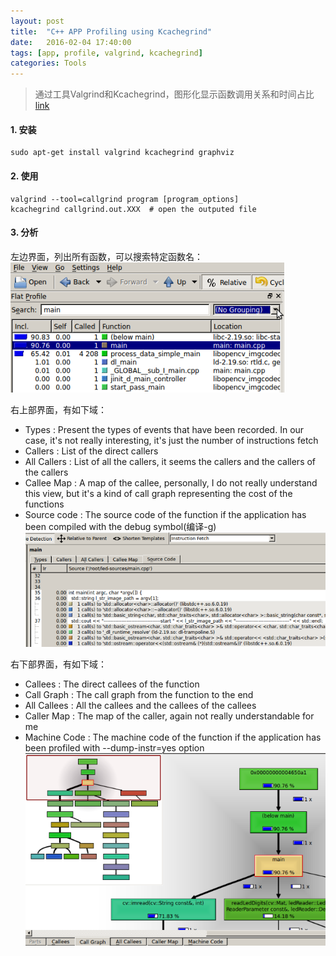 ```yaml
---
layout: post
title:  "C++ APP Profiling using Kcachegrind"
date:   2016-02-04 17:40:00
tags: [app, profile, valgrind, kcachegrind]
categories: Tools
---
```


>  通过工具Valgrind和Kcachegrind，图形化显示函数调用关系和时间占比
[link](http://baptiste-wicht.com/posts/2011/09/profile-c-application-with-callgrind-kcachegrind.html)

#### 1. 安装
	sudo apt-get install valgrind kcachegrind graphviz

#### 2. 使用
	valgrind --tool=callgrind program [program_options]
	kcachegrind callgrind.out.XXX  # open the outputed file

#### 3. 分析
左边界面，列出所有函数，可以搜索特定函数名：
![valgrind-1](/res/valgrind-1.png)

右上部界面，有如下域：

* Types : Present the types of events that have been recorded. In our case, it's not really interesting, it's just the number of instructions fetch
* Callers : List of the direct callers
* All Callers : List of all the callers, it seems the callers and the callers of the callers
* Callee Map : A map of the callee, personally, I do not really understand this view, but it's a kind of call graph representing the cost of the functions
* Source code : The source code of the function if the application has been compiled with the debug symbol(编译-g)
![valgrind-2](/res/valgrind-2.png)

右下部界面，有如下域：

* Callees : The direct callees of the function
* Call Graph : The call graph from the function to the end
* All Callees : All the callees and the callees of the callees
* Caller Map : The map of the caller, again not really understandable for me
* Machine Code : The machine code of the function if the application has been profiled with --dump-instr=yes option
![valgrind-3](/res/valgrind-3.png)

